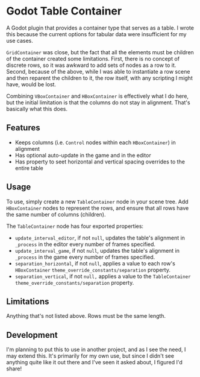 # Godot Table Container

A Godot plugin that provides a container type that serves as a table.
I wrote this because the current options for tabular data were insufficient for my use cases.

`GridContainer` was close, but the fact that all the elements must be children of the container created some limitations.
First, there is no concept of discrete rows, so it was awkward to add sets of nodes as a row to it.
Second, because of the above, while I was able to instantiate a row scene and then reparent the children to it, the row itself, with any scripting I might have, would be lost.

Combining `VBoxContainer` and `HBoxContainer` is effectively what I do here, but the initial limitation is that the columns do not stay in alignment.
That's basically what this does.

## Features

* Keeps columns (i.e. `Control` nodes within each `HBoxContainer`) in alignment
* Has optional auto-update in the game and in the editor
* Has property to seet horizontal and vertical spacing overrides to the entire table

## Usage

To use, simply create a new `TableContainer` node in your scene tree.
Add `HBoxContainer` nodes to represent the rows, and ensure that all rows have the same number of columns (children).

The `TableContainer` node has four exported properties:

* `update_interval_editor`, if not `null`, updates the table's alignment in `_process` in the editor every number of frames specified.
* `update_interval_game`, if not `null`, updates the table's alignment in `_process` in the game every number of frames specified.
* `separation_horizontal`, if not `null`, applies a value to each row's `HBoxContainer` `theme_override_constants/separation` property.
* `separation_vertical`, if not `null,` applies a value to the `TableContainer` `theme_override_constants/separation` property.

## Limitations

Anything that's not listed above.
Rows must be the same length.

## Development

I'm planning to put this to use in another project, and as I see the need, I may extend this.
It's primarily for my own use, but since I didn't see anything quite like it out there and I've seen it asked about, I figured I'd share!
